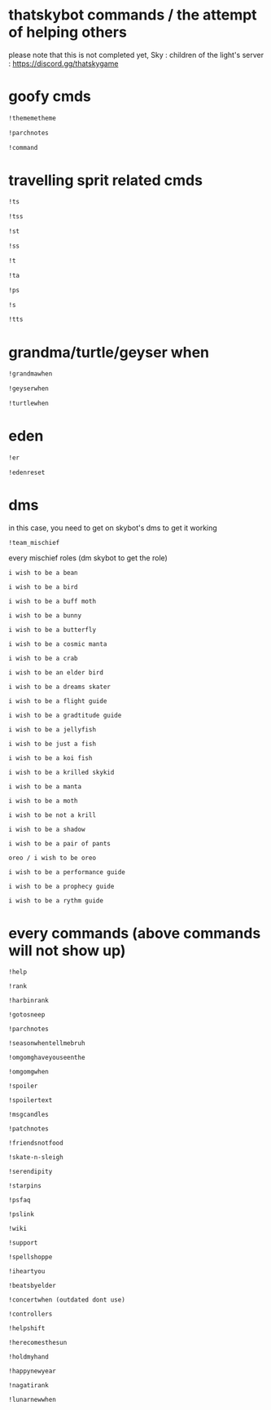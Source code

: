 # thatskybot commands / the attempt of helping others
please note that this is not completed yet, Sky : children of the light's server : https://discord.gg/thatskygame
# goofy cmds
```bash
!thememetheme
```
```bash
!parchnotes
```
```bash
!command
```
# travelling sprit related cmds

```bash
!ts
```
```bash
!tss
```
```bash
!st
```
```bash
!ss
```
```bash
!t
```
```bash
!ta
```
```bash
!ps
```
```bash
!s
```
```bash
!tts
```
# grandma/turtle/geyser when
```bash
!grandmawhen
```
```bash
!geyserwhen
```
```bash
!turtlewhen
```
# eden 
```bash
!er
``` 
```bash
!edenreset
```
# dms
in this case, you need to get on skybot's dms to get it working
```bash
!team_mischief
```
every mischief roles (dm skybot to get the role)

```
i wish to be a bean
```
```
i wish to be a bird
```
```
i wish to be a buff moth
```
```
i wish to be a bunny
```
```
i wish to be a butterfly
```
```
i wish to be a cosmic manta
```
```
i wish to be a crab 
```
```
i wish to be an elder bird 
```
```
i wish to be a dreams skater
```
```
i wish to be a flight guide
```
```
i wish to be a gradtitude guide
```
```
i wish to be a jellyfish
```
```
i wish to be just a fish
```
```
i wish to be a koi fish
```
```
i wish to be a krilled skykid
```
```
i wish to be a manta
```
```
i wish to be a moth
```
```
i wish to be not a krill
```
```
i wish to be a shadow
```
```
i wish to be a pair of pants
```
```
oreo / i wish to be oreo
```
```
i wish to be a performance guide
```
```
i wish to be a prophecy guide
```
```
i wish to be a rythm guide
```

# every commands (above commands will not show up)

```
!help
```
```
!rank
```
```
!harbinrank
```
```
!gotosneep
```
```
!parchnotes
```
```
!seasonwhentellmebruh
```
```
!omgomghaveyouseenthe
```
```
!omgomgwhen
```
```
!spoiler
```
```
!spoilertext
```
```
!msgcandles
```
```
!patchnotes
```
```
!friendsnotfood
```
```
!skate-n-sleigh
```
```
!serendipity
```
```
!starpins
```
```
!psfaq
```
```
!pslink
```
```
!wiki
```
```
!support
```
```
!spellshoppe
```
```
!iheartyou
```
```
!beatsbyelder
```
```
!concertwhen (outdated dont use)
```
```
!controllers
```
```
!helpshift
```
```
!herecomesthesun
```
```
!holdmyhand
```
```
!happynewyear
```
```
!nagatirank
```
```
!lunarnewwhen
```
# 
